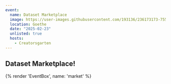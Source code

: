 ```yaml
---
event:
  name: Dataset Marketplace
  image: https://user-images.githubusercontent.com/193136/236173173-755b513b-6398-46a7-9fcb-ced21153c094.png
  location: Goethe
  date: "2025-02-23"
  unlisted: true
  hosts:
    - Creatorsgarten
---
```


## Dataset Marketplace!

{% render 'EventBox', name: 'market' %}
